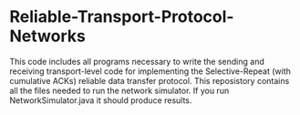 # Reliable-Transport-Protocol-Networks

This code includes all programs necessary to write the sending and receiving transport-level
code for implementing the Selective-Repeat (with cumulative ACKs) reliable data transfer protocol. 
This reposistory contains all the files needed to run the network simulator. If you run NetworkSimulator.java it should  produce results.
